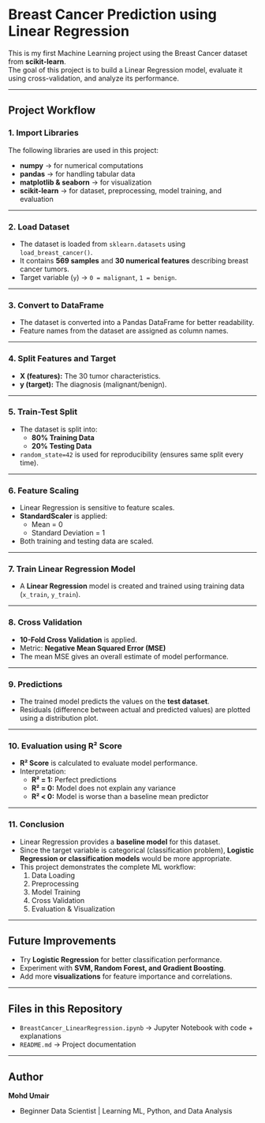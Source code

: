 # Breast Cancer Prediction using Linear Regression

This is my first Machine Learning project using the Breast Cancer dataset from **scikit-learn**.  
The goal of this project is to build a Linear Regression model, evaluate it using cross-validation, and analyze its performance.

---

## Project Workflow

### 1. Import Libraries
The following libraries are used in this project:
- **numpy** → for numerical computations  
- **pandas** → for handling tabular data  
- **matplotlib & seaborn** → for visualization  
- **scikit-learn** → for dataset, preprocessing, model training, and evaluation  

---

### 2. Load Dataset
- The dataset is loaded from `sklearn.datasets` using `load_breast_cancer()`.  
- It contains **569 samples** and **30 numerical features** describing breast cancer tumors.  
- Target variable (`y`) → `0 = malignant`, `1 = benign`.

---

### 3. Convert to DataFrame
- The dataset is converted into a Pandas DataFrame for better readability.  
- Feature names from the dataset are assigned as column names.  

---

### 4. Split Features and Target
- **X (features):** The 30 tumor characteristics.  
- **y (target):** The diagnosis (malignant/benign).  

---

### 5. Train-Test Split
- The dataset is split into:
  - **80% Training Data**
  - **20% Testing Data**  
- `random_state=42` is used for reproducibility (ensures same split every time).  

---

### 6. Feature Scaling
- Linear Regression is sensitive to feature scales.  
- **StandardScaler** is applied:
  - Mean = 0  
  - Standard Deviation = 1  
- Both training and testing data are scaled.  

---

### 7. Train Linear Regression Model
- A **Linear Regression** model is created and trained using training data (`x_train`, `y_train`).  

---

### 8. Cross Validation
- **10-Fold Cross Validation** is applied.  
- Metric: **Negative Mean Squared Error (MSE)**  
- The mean MSE gives an overall estimate of model performance.  

---

### 9. Predictions
- The trained model predicts the values on the **test dataset**.  
- Residuals (difference between actual and predicted values) are plotted using a distribution plot.  

---

### 10. Evaluation using R² Score
- **R² Score** is calculated to evaluate model performance.  
- Interpretation:
  - **R² = 1:** Perfect predictions  
  - **R² = 0:** Model does not explain any variance  
  - **R² < 0:** Model is worse than a baseline mean predictor  

---

### 11. Conclusion
- Linear Regression provides a **baseline model** for this dataset.  
- Since the target variable is categorical (classification problem), **Logistic Regression or classification models** would be more appropriate.  
- This project demonstrates the complete ML workflow:
  1. Data Loading  
  2. Preprocessing  
  3. Model Training  
  4. Cross Validation  
  5. Evaluation & Visualization  

---

## Future Improvements
- Try **Logistic Regression** for better classification performance.  
- Experiment with **SVM, Random Forest, and Gradient Boosting**.  
- Add more **visualizations** for feature importance and correlations.  

---

## Files in this Repository
- `BreastCancer_LinearRegression.ipynb` → Jupyter Notebook with code + explanations  
- `README.md` → Project documentation  

---

## Author
**Mohd Umair**  
- Beginner Data Scientist | Learning ML, Python, and Data Analysis  
